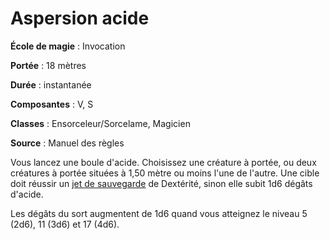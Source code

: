# Aspersion acide

**École de magie** : Invocation

**Portée** : 18 mètres

**Durée** : instantanée

**Composantes** : V, S

**Classes** : Ensorceleur/Sorcelame, Magicien

**Source** : Manuel des règles

Vous lancez une boule d'acide. Choisissez une créature à portée, ou deux créatures à portée situées à 1,50 mètre ou moins l'une de l'autre. Une cible doit réussir un [jet de sauvegarde](/utiliser-les-caracteristiques/#jets-de-sauvegarde) de Dextérité, sinon elle subit 1d6 dégâts d'acide.

Les dégâts du sort augmentent de 1d6 quand vous atteignez le niveau 5 (2d6), 11 (3d6) et 17 (4d6).
